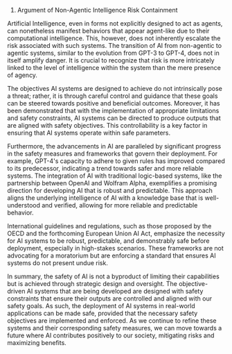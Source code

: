 1. Argument of Non-Agentic Intelligence Risk Containment

Artificial Intelligence, even in forms not explicitly designed to act as agents, can nonetheless manifest behaviors that appear agent-like due to their computational intelligence. This, however, does not inherently escalate the risk associated with such systems. The transition of AI from non-agentic to agentic systems, similar to the evolution from GPT-3 to GPT-4, does not in itself amplify danger. It is crucial to recognize that risk is more intricately linked to the level of intelligence within the system than the mere presence of agency. 

The objectives AI systems are designed to achieve do not intrinsically pose a threat; rather, it is through careful control and guidance that these goals can be steered towards positive and beneficial outcomes. Moreover, it has been demonstrated that with the implementation of appropriate limitations and safety constraints, AI systems can be directed to produce outputs that are aligned with safety objectives. This controllability is a key factor in ensuring that AI systems operate within safe parameters. 

Furthermore, the advancements in AI are paralleled by significant progress in the safety measures and frameworks that govern their deployment. For example, GPT-4's capacity to adhere to given rules has improved compared to its predecessor, indicating a trend towards safer and more reliable systems. The integration of AI with traditional logic-based systems, like the partnership between OpenAI and Wolfram Alpha, exemplifies a promising direction for developing AI that is robust and predictable. This approach aligns the underlying intelligence of AI with a knowledge base that is well-understood and verified, allowing for more reliable and predictable behavior.

International guidelines and regulations, such as those proposed by the OECD and the forthcoming European Union AI Act, emphasize the necessity for AI systems to be robust, predictable, and demonstrably safe before deployment, especially in high-stakes scenarios. These frameworks are not advocating for a moratorium but are enforcing a standard that ensures AI systems do not present undue risk.

In summary, the safety of AI is not a byproduct of limiting their capabilities but is achieved through strategic design and oversight. The objective-driven AI systems that are being developed are designed with safety constraints that ensure their outputs are controlled and aligned with our safety goals. As such, the deployment of AI systems in real-world applications can be made safe, provided that the necessary safety objectives are implemented and enforced. As we continue to refine these systems and their corresponding safety measures, we can move towards a future where AI contributes positively to our society, mitigating risks and maximizing benefits.